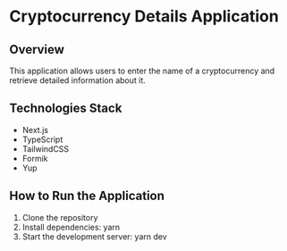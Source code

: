 # Cryptocurrency Details Application

## Overview
This application allows users to enter the name of a cryptocurrency and retrieve detailed information about it. 

## Technologies Stack

- Next.js
- TypeScript
- TailwindCSS
- Formik
- Yup

## How to Run the Application
1. Clone the repository
2. Install dependencies: yarn
3. Start the development server: yarn dev
